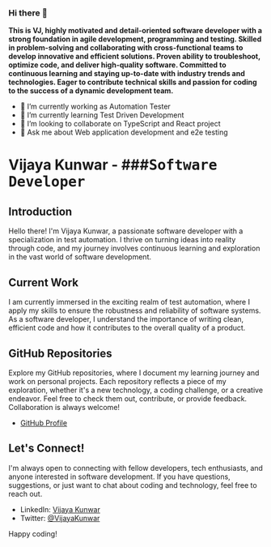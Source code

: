 ### Hi there 👋


<!--
**vijayakunwar/vijayakunwar** is a ✨ _special_ ✨ repository because its `README.md` (this file) appears on your GitHub profile.

Here are some ideas to get you started:

- 🔭 I’m currently working on ...
- 🌱 I’m currently learning ...
- 👯 I’m looking to collaborate on ...
- 🤔 I’m looking for help with ...
- 💬 Ask me about ...
- 📫 How to reach me: ...
- 😄 Pronouns: ...
- ⚡ Fun fact: ...
-->

**This is VJ,  highly motivated and detail-oriented software developer with a strong foundation in agile development, programming and testing. Skilled in problem-solving and collaborating with cross-functional teams to develop innovative and efficient solutions. Proven ability to troubleshoot, optimize code, and deliver high-quality software. Committed to continuous learning and staying up-to-date with industry trends and technologies. Eager to contribute technical skills and passion for coding to the success of a dynamic development team.**

- 🔭 I’m currently working as Automation Tester 
- 🌱 I’m currently learning Test Driven Development
- 👯 I’m looking to collaborate on TypeScript and React project
- 💬 Ask me about Web application development and e2e testing


# Vijaya Kunwar - ###**<kbd>Software Developer<kbd>**

## Introduction

Hello there! I'm Vijaya Kunwar, a passionate software developer with a specialization in test automation. I thrive on turning ideas into reality through code, and my journey involves continuous learning and exploration in the vast world of software development.

## Current Work

I am currently immersed in the exciting realm of test automation, where I apply my skills to ensure the robustness and reliability of software systems. As a software developer, I understand the importance of writing clean, efficient code and how it contributes to the overall quality of a product.

## GitHub Repositories

Explore my GitHub repositories, where I document my learning journey and work on personal projects. Each repository reflects a piece of my exploration, whether it's a new technology, a coding challenge, or a creative endeavor. Feel free to check them out, contribute, or provide feedback. Collaboration is always welcome!

- [GitHub Profile](https://github.com/VijayaKunwar)

## Let's Connect!

I'm always open to connecting with fellow developers, tech enthusiasts, and anyone interested in software development. If you have questions, suggestions, or just want to chat about coding and technology, feel free to reach out.

- LinkedIn: [Vijaya Kunwar](https://www.linkedin.com/in/vijayakunwar/)
- Twitter: [@VijayaKunwar](https://twitter.com/VijayaKunwar)

Happy coding!
